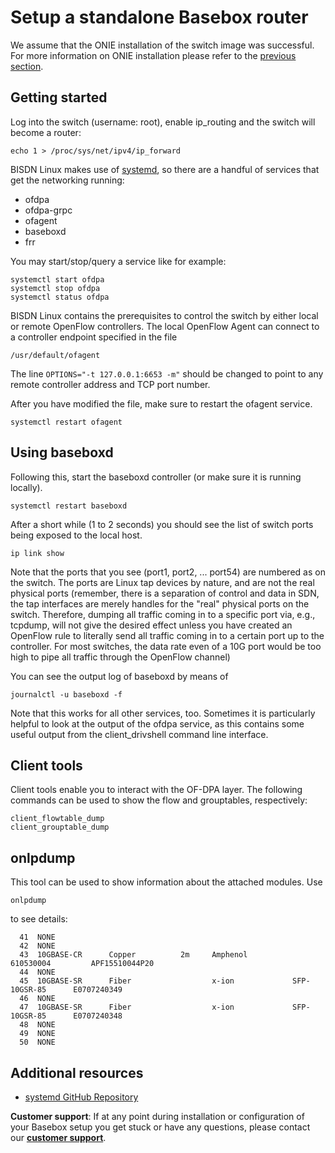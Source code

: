 # Setup a standalone Basebox router

We assume that the ONIE installation of the switch image was successful. For more information on ONIE installation please refer to the [previous section](install_switch_image). 

## Getting started 

Log into the switch (username: root), enable ip_routing and the switch will become a router:

```
echo 1 > /proc/sys/net/ipv4/ip_forward
```

BISDN Linux makes use of [systemd][systemd], so there are a handful of services that get the networking running:
* ofdpa
* ofdpa-grpc
* ofagent
* baseboxd
* frr

You may start/stop/query a service like for example:

```
systemctl start ofdpa
systemctl stop ofdpa
systemctl status ofdpa
```

BISDN Linux contains the prerequisites to control the switch by either local or remote OpenFlow controllers.
The local OpenFlow Agent can connect to a controller endpoint specified in the file

```
/usr/default/ofagent 
```

The line `OPTIONS="-t 127.0.0.1:6653 -m"` should be changed to point to any remote controller address and TCP port number.

After you have modified the file, make sure to restart the ofagent service. 

```
systemctl restart ofagent
```

## Using baseboxd

Following this, start the baseboxd controller (or make sure it is running locally).

```
systemctl restart baseboxd
```

After a short while (1 to 2 seconds) you should see the list of switch ports being exposed to the local host.

```
ip link show
```

Note that the ports that you see (port1, port2, ... port54) are numbered as on the switch. The ports are Linux tap devices by nature, and are not the real physical ports (remember, there is a separation of control and data in SDN, the tap interfaces are merely handles for the "real" physical ports on the switch. Therefore, dumping all traffic coming in to a specific port via, e.g., tcpdump, will not give the desired effect unless you have created an OpenFlow rule to literally send all traffic coming in to a certain port up to the controller. For most switches, the data rate even of a 10G port would be too high to pipe all traffic through the OpenFlow channel)

You can see the output log of baseboxd by means of 

```
journalctl -u baseboxd -f
```

Note that this works for all other services, too. Sometimes it is particularly helpful to look at the output of the ofdpa service, as this contains some useful output from the client_drivshell command line interface.

## Client tools
Client tools enable you to interact with the OF-DPA layer. The following commands can be used to show the flow and grouptables, respectively:

```
client_flowtable_dump
client_grouptable_dump
```



## onlpdump

This tool  can be used to show information about the attached modules. Use

```
onlpdump
```

to see details:


```
  41  NONE
  42  NONE
  43  10GBASE-CR      Copper          2m     Amphenol          610530004         APF15510044P20  
  44  NONE
  45  10GBASE-SR      Fiber                  x-ion             SFP-10GSR-85      E0707240349     
  46  NONE
  47  10GBASE-SR      Fiber                  x-ion             SFP-10GSR-85      E0707240348     
  48  NONE
  49  NONE
  50  NONE
```

## Additional resources
* [systemd GitHub Repository][systemd]

**Customer support**: If at any point during installation or configuration of your Basebox setup you get stuck or have any questions, please contact our **[customer support](../customer_support.html#customer_support)**.

[systemd]: https://github.com/systemd/systemd (systemd on github)


